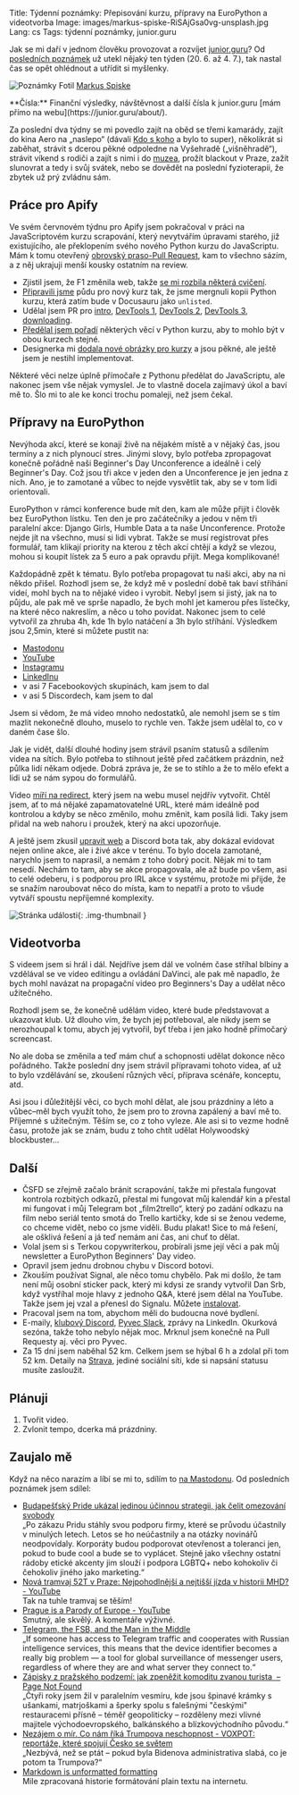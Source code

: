 Title: Týdenní poznámky: Přepisování kurzu, přípravy na EuroPython a videotvorba
Image: images/markus-spiske-RiSAjGsa0vg-unsplash.jpg
Lang: cs
Tags: týdenní poznámky, junior.guru

Jak se mi daří v jednom člověku provozovat a rozvíjet [junior.guru](https://junior.guru/)?
Od [posledních poznámek]({filename}2025-06-20_tydenni-poznamky-krucky-smerem-k-vytvoreni-newsletteru.md) už utekl nějaký ten týden (20. 6. až 4. 7.), tak nastal čas se opět ohlédnout a utřídit si myšlenky.

![Poznámky]({static}/images/markus-spiske-RiSAjGsa0vg-unsplash.jpg)
Fotil [Markus Spiske](https://unsplash.com/@markusspiske)

<div class="alert alert-warning" role="alert" markdown="1">
**Čísla:** Finanční výsledky, návštěvnost a další čísla k junior.guru [mám přímo na webu](https://junior.guru/about/).
</div>

Za poslední dva týdny se mi povedlo zajít na oběd se třemi kamarády, zajít do kina Aero na „naslepo“ (dávali [Kdo s koho](https://www.csfd.cz/film/96170-kdo-s-koho/prehled/) a bylo to super), několikrát si zaběhat, strávit s dcerou pěkné odpoledne na Vyšehradě („višněhradě“), strávit víkend s rodiči a zajít s nimi i do [muzea](https://muzeumfantastickychiluzi.cz/cs/), prožít blackout v Praze, zažít slunovrat a tedy i svůj svátek, nebo se dovědět na poslední fyzioterapii, že zbytek už prý zvládnu sám.

## Práce pro Apify

Ve svém červnovém týdnu pro Apify jsem pokračoval v práci na JavaScriptovém kurzu scrapování, který nevytvářím úpravami starého, již existujícího, ale překlopením svého nového Python kurzu do JavaScriptu. Mám k tomu otevřený [obrovský praso-Pull Request](https://github.com/apify/apify-docs/pull/1584), kam to všechno sázím, a z něj ukrajuji menší kousky ostatním na review.

- Zjistil jsem, že F1 změnila web, takže [se mi rozbila některá cvičení](https://github.com/apify/apify-docs/issues/1648).
- [Připravili jsme](https://github.com/apify/apify-docs/pull/1651) půdu pro nový kurz tak, že jsme mergnuli kopii Python kurzu, která zatím bude v Docusauru jako `unlisted`.
- Udělal jsem PR pro [intro](https://github.com/apify/apify-docs/pull/1653), [DevTools 1](https://github.com/apify/apify-docs/pull/1654), [DevTools 2](https://github.com/apify/apify-docs/pull/1655), [DevTools 3](https://github.com/apify/apify-docs/pull/1656), [downloading](https://github.com/apify/apify-docs/pull/1657).
- [Předělal jsem pořadí](https://github.com/apify/apify-docs/pull/1658) některých věcí v Python kurzu, aby to mohlo být v obou kurzech stejné.
- Designerka mi [dodala nové obrázky pro kurzy](https://github.com/apify/apify-docs/issues/1574#issuecomment-3019583731) a jsou pěkné, ale ještě jsem je nestihl implementovat.

Některé věci nelze úplně přímočaře z Pythonu předělat do JavaScriptu, ale nakonec jsem vše nějak vymyslel. Je to vlastně docela zajímavý úkol a baví mě to. Šlo mi to ale ke konci trochu pomaleji, než jsem čekal.

## Přípravy na EuroPython

Nevýhoda akcí, které se konají živě na nějakém místě a v nějaký čas, jsou termíny a z nich plynoucí stres. Jinými slovy, bylo potřeba zpropagovat konečně pořádně naši Beginner's Day Unconference a ideálně i celý Beginner's Day. Což jsou tři akce v jeden den a Unconference je jen jedna z nich. Ano, je to zamotané a vůbec to nejde vysvětlit tak, aby se v tom lidi orientovali.

EuroPython v rámci konference bude mít den, kam ale může přijít i člověk bez EuroPython lístku. Ten den je pro začátečníky a jedou v něm tři paralelní akce: Django Girls, Humble Data a ta naše Unconference. Protože nejde jít na všechno, musí si lidi vybrat. Takže se musí registrovat přes formulář, tam klikají priority na kterou z těch akcí chtějí a když se vlezou, mohou si koupit lístek za 5 euro a pak opravdu přijít. Mega komplikované!

Každopádně zpět k tématu. Bylo potřeba propagovat tu naši akci, aby na ni někdo přišel. Rozhodl jsem se, že když mě v poslední době tak baví stříhání videí, mohl bych na to nějaké video i vyrobit. Nebyl jsem si jistý, jak na to půjdu, ale pak mě ve sprše napadlo, že bych mohl jet kamerou přes lístečky, na které něco nakreslím, a něco u toho povídat. Nakonec jsem to celé vytvořil za zhruba 4h, kde 1h bylo natáčení a 3h bylo stříhání. Výsledkem jsou 2,5min, které si můžete pustit na:

- [Mastodonu](https://mastodonczech.cz/@honzajavorek/114750031774858668)
- [YouTube](https://youtube.com/shorts/jqokuIJjgQk)
- [Instagramu](https://www.instagram.com/reel/DLXc3WiMLKh/)
- [LinkedInu](https://www.linkedin.com/feed/update/urn:li:ugcPost:7343994345139695617/)
- v asi 7 Facebookových skupinách, kam jsem to dal
- v asi 5 Discordech, kam jsem to dal

Jsem si vědom, že má video mnoho nedostatků, ale nemohl jsem se s tím mazlit nekonečně dlouho, muselo to rychle ven. Takže jsem udělal to, co v daném čase šlo.

Jak je vidět, další dlouhé hodiny jsem strávil psaním statusů a sdílením videa na sítích. Bylo potřeba to stihnout ještě před začátkem prázdnin, než půlka lidí někam odjede. Dobrá zpráva je, že se to stihlo a že to mělo efekt a lidi už se nám sypou do formulářů.

Video [míří na redirect](https://junior.guru/bd/), který jsem na webu musel nejdřív vytvořit. Chtěl jsem, ať to má nějaké zapamatovatelné URL, které mám ideálně pod kontrolou a kdyby se něco změnilo, mohu změnit, kam posílá lidi. Taky jsem přidal na web nahoru i proužek, který na akci upozorňuje.

A ještě jsem zkusil [upravit web](https://junior.guru/events/53/) a Discord bota tak, aby dokázal evidovat nejen online akce, ale i živé akce v terénu. To bylo docela zamotané, narychlo jsem to naprasil, a nemám z toho dobrý pocit. Nějak mi to tam nesedí. Nechám to tam, aby se akce propagovala, ale až bude po všem, asi to celé odeberu, i s podporou pro IRL akce v systému, protože mi přijde, že se snažím naroubovat něco do místa, kam to nepatří a proto to všude vytváří spoustu nepříjemné komplexity.

![Stránka události]({static}/images/screenshot-2025-07-04-at-22-43-09-beginners-day-unconference-junior-guru-akce.png){: .img-thumbnail }

## Videotvorba

S videem jsem si hrál i dál. Nejdříve jsem dál ve volném čase stříhal blbiny a vzdělával se ve video editingu a ovládání DaVinci, ale pak mě napadlo, že bych mohl navázat na propagační video pro Beginners's Day a udělat něco užitečného.

Rozhodl jsem se, že konečně udělám video, které bude představovat a ukazovat klub. Už dlouho vím, že bych jej potřeboval, ale nikdy jsem se nerozhoupal k tomu, abych jej vytvořil, byť třeba i jen jako hodně přímočarý screencast.

No ale doba se změnila a teď mám chuť a schopnosti udělat dokonce něco pořádného. Takže poslední dny jsem strávil přípravami tohoto videa, ať už to bylo vzdělávání se, zkoušení různých věcí, příprava scénáře, konceptu, atd.

Asi jsou i důležitější věci, co bych mohl dělat, ale jsou prázdniny a léto a vůbec–měl bych využít toho, že jsem pro to zrovna zapálený a baví mě to. Příjemné s užitečným. Těším se, co z toho vyleze. Ale asi si to vezme hodně času, protože jak se znám, budu z toho chtít udělat Holywoodský blockbuster…

## Další

-   ČSFD se zřejmě začalo bránit scrapování, takže mi přestala fungovat kontrola rozbitých odkazů, přestal mi fungovat můj kalendář kin a přestal mi fungovat i můj Telegram bot „film2trello“, který po zadání odkazu na film nebo seriál tento smotá do Trello kartičky, kde si se ženou vedeme, co chceme vidět, nebo co jsme viděli. Budu plakat! Sice to má řešení, ale ošklivá řešení a já teď nemám ani čas, ani chuť to dělat.
-   Volal jsem si s Terkou copywriterkou, probírali jsme její věci a pak můj newsletter a EuroPython Beginners' Day video.
-   Opravil jsem jednu drobnou chybu v Discord botovi.
-   Zkouším používat Signal, ale něco tomu chybělo. Pak mi došlo, že tam není můj osobní sticker pack, který mi kdysi ze srandy vytvořil Dan Srb, když vystříhal moje hlavy z jednoho Q&A, které jsem dělal na YouTube. Takže jsem jej vzal a přenesl do Signalu. Můžete [instalovat](https://signal.art/addstickers/#pack_id=51b35289d5a24f0c4a6afb3e853e0ca3&pack_key=c9e1fac8f906f029e1998533729f721f10d313a056f6eb0cd9fcea047836431a).
-   Pracoval jsem na tom, abychom měli do budoucna nové bydlení.
-   E-maily, [klubový Discord](https://junior.guru/club/), [Pyvec Slack](https://docs.pyvec.org/operations/support.html#sit-kontaktu), zprávy na LinkedIn. Okurková sezóna, takže toho nebylo nějak moc. Mrknul jsem konečně na Pull Requesty aj. věci pro Pyvec.
-   Za 15 dní jsem naběhal 52 km. Celkem jsem se hýbal 6 h a zdolal při tom 52 km.
    Detaily na [Strava](https://www.strava.com/athletes/31242569), jediné sociální síti, kde si napsání statusu musíte zasloužit.

## Plánuji

1.  Tvořit video.
2.  Zvlonit tempo, dcerka má prázdniny.

## Zaujalo mě

Když na něco narazím a líbí se mi to, sdílím to [na Mastodonu](https://mastodonczech.cz/@honzajavorek).
Od posledních poznámek jsem sdílel:

- [Budapešťský Pride ukázal jedinou účinnou strategii, jak čelit omezování svobody](https://denikalarm.cz/2025/07/budapestsky-pride-ukazal-jedinou-ucinnou-strategii-jak-celit-omezovani-svobody/)<br>„Po zákazu Pridu stáhly svou podporu firmy, které se průvodu účastnily v minulých letech. Letos se ho neúčastnily a na otázky novinářů neodpovídaly. Korporáty budou podporovat otevřenost a toleranci jen, pokud to bude cool a bude se to vyplácet. Stejně jako všechny ostatní rádoby etické akcenty jim slouží i podpora LGBTQ+ nebo kohokoliv či čehokoliv jiného jako marketing.“
- [Nová tramvaj 52T v Praze: Nejpohodlnější a nejtišší jízda v historii MHD? - YouTube](https://www.youtube.com/watch?v=dJRxu2RHPyk)<br>Tak na tuhle tramvaj se těším!
- [Prague is a Parody of Europe - YouTube](https://www.youtube.com/watch?v=YZXzgIhFAXk)<br>Smutný, ale skvělý. A komentáře výživné.
- [Telegram, the FSB, and the Man in the Middle](https://www.occrp.org/en/investigation/telegram-the-fsb-and-the-man-in-the-middle)<br>„If someone has access to Telegram traffic and cooperates with Russian intelligence services, this means that the device identifier becomes a really big problem — a tool for global surveillance of messenger users, regardless of where they are and what server they connect to.“
- [Zápisky z pražského podzemí: jak zpeněžit komoditu zvanou turista  – Page Not Found](https://pagenotfound.cz/clanek/zapisky-z-prazskeho-podzemi-jak-zpenezit-komoditu-zvanou-turista)<br>„Čtyři roky jsem žil v paralelním vesmíru, kde jsou špinavé krámky s ušankami, matrjoškami a šperky spolu s falešnými "českými" restauracemi přísně – téměř geopoliticky – rozděleny mezi vlivné majitele východoevropského, balkánského a blízkovýchodního původu.“
- [Nezájem o mír. Co nám říká Trumpova neschopnost - VOXPOT: reportáže, které spojují Česko se světem](https://www.voxpot.cz/nezajem-o-mir-co-nam-rika-trumpova-neschopnost/)<br>„Nezbývá, než se ptát – pokud byla Bidenova administrativa slabá, co je potom ta Trumpova?“
- [Markdown is unformatted formatting](https://buttondown.com/blog/the-markdown-story)<br>Mile zpracovaná historie formátování plain textu na internetu.
